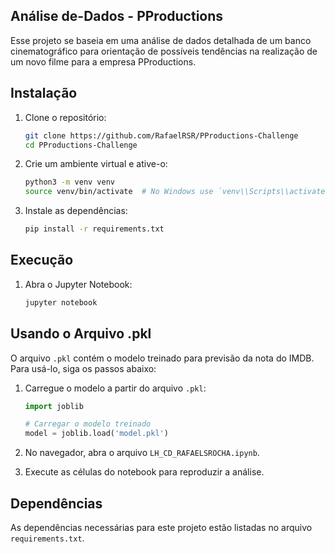 ## Análise de-Dados - PProductions
Esse projeto se baseia em uma análise de dados detalhada de um banco cinematográfico para orientação de possíveis tendências na realização de um novo filme para a empresa PProductions.

## Instalação

1. Clone o repositório:
    ```bash
    git clone https://github.com/RafaelRSR/PProductions-Challenge
    cd PProductions-Challenge
    ```

2. Crie um ambiente virtual e ative-o:
    ```bash
    python3 -m venv venv
    source venv/bin/activate  # No Windows use `venv\\Scripts\\activate`
    ```

3. Instale as dependências:
    ```bash
    pip install -r requirements.txt
    ```

## Execução

1. Abra o Jupyter Notebook:
    ```bash
    jupyter notebook
    ```

## Usando o Arquivo .pkl

O arquivo `.pkl` contém o modelo treinado para previsão da nota do IMDB. Para usá-lo, siga os passos abaixo:

1. Carregue o modelo a partir do arquivo `.pkl`:
    ```python
    import joblib

    # Carregar o modelo treinado
    model = joblib.load('model.pkl')
    ```

2. No navegador, abra o arquivo `LH_CD_RAFAELSROCHA.ipynb`.

3. Execute as células do notebook para reproduzir a análise.

## Dependências

As dependências necessárias para este projeto estão listadas no arquivo `requirements.txt`.
